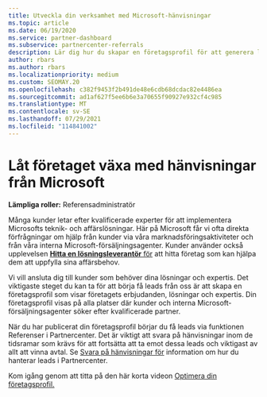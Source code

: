 ```yaml
---
title: Utveckla din verksamhet med Microsoft-hänvisningar
ms.topic: article
ms.date: 06/19/2020
ms.service: partner-dashboard
ms.subservice: partnercenter-referrals
description: Lär dig hur du skapar en företagsprofil för att generera leads via referensfunktionen i Partnercenter och sedan svara på dessa hänvisningar.
author: rbars
ms.author: rbars
ms.localizationpriority: medium
ms.custom: SEOMAY.20
ms.openlocfilehash: c382f9453f2b491de48e6cdb68dcdac82e4486ea
ms.sourcegitcommit: ad1af627f5ee6b6e3a70655f90927e932cf4c985
ms.translationtype: MT
ms.contentlocale: sv-SE
ms.lasthandoff: 07/29/2021
ms.locfileid: "114841002"
---
```

# <a name="grow-your-business-with-referrals-from-microsoft"></a>Låt företaget växa med hänvisningar från Microsoft

**Lämpliga roller:** Referensadministratör

Många kunder letar efter kvalificerade experter för att implementera Microsofts teknik- och affärslösningar. Här på Microsoft får vi ofta direkta förfrågningar om hjälp från kunder via våra marknadsföringsaktiviteter och från våra interna Microsoft-försäljningsagenter. Kunder använder också upplevelsen [ **Hitta en lösningsleverantör** för](https://www.microsoft.com/solution-providers/search) att hitta företag som kan hjälpa dem att uppfylla sina affärsbehov. 

Vi vill ansluta dig till kunder som behöver dina lösningar och expertis. Det viktigaste steget du kan ta för att [](create-a-marketing-profile.md) börja få leads från oss är att skapa en företagsprofil som visar företagets erbjudanden, lösningar och expertis. Din företagsprofil visas på alla platser där kunder och interna Microsoft-försäljningsagenter söker efter kvalificerade partner. 

 När du har publicerat din företagsprofil börjar du få leads via funktionen Referenser i Partnercenter. Det är viktigt att svara på hänvisningar inom de tidsramar som krävs för att fortsätta att ta emot dessa leads och viktigast av allt att vinna avtal. Se [Svara på hänvisningar för](manage-leads.md) information om hur du hanterar leads i Partnercenter.  


Kom igång genom att titta på den här korta videon [Optimera din företagsprofil.](https://player.vimeo.com/video/252788046)

